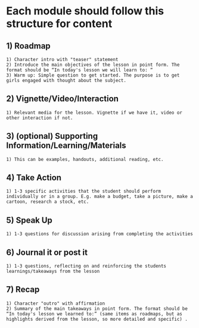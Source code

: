 # Each module should follow this structure for content


## 1) Roadmap 
    1) Character intro with "teaser" statement
    2) Introduce the main objectives of the lesson in point form. The format should be “In today's lesson we will learn to: “
    3) Warm up: Simple question to get started. The purpose is to get girls engaged with thought about the subject. 
 
## 2) Vignette/Video/Interaction 
    1) Relevant media for the lesson. Vignette if we have it, video or other interaction if not. 
 
## 3) (optional) Supporting Information/Learning/Materials 
    1) This can be examples, handouts, additional reading, etc.  
 
## 4) Take Action 
    1) 1-3 specific activities that the student should perform individually or in a group. E.g. make a budget, take a picture, make a cartoon, research a stock, etc. 
 
## 5) Speak Up 
    1) 1-3 questions for discussion arising from completing the activities
 
## 6) Journal it or post it
    1) 1-3 questions, reflecting on and reinforcing the students learnings/takeaways from the lesson
 
## 7) Recap 
    1) Character "outro" with affirmation  
    2) Summary of the main takeaways in point form. The format should be “In today's lesson we learned to:” (same items as roadmaps, but as highlights derived from the lesson, so more detailed and specific) . 
 

